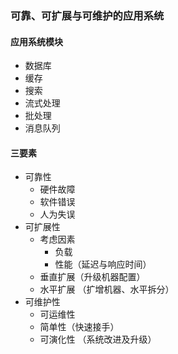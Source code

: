 ### 可靠、可扩展与可维护的应用系统
#### 应用系统模块
* 数据库
* 缓存
* 搜索
* 流式处理
* 批处理
* 消息队列
#### 三要素
* 可靠性
  * 硬件故障
  * 软件错误
  * 人为失误
* 可扩展性
  * 考虑因素
    * 负载
    * 性能（延迟与响应时间）
  * 垂直扩展（升级机器配置）
  * 水平扩展 （扩增机器、水平拆分）
* 可维护性
  * 可运维性 
  * 简单性（快速接手）
  * 可演化性 （系统改进及升级）
